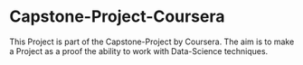 # Capstone-Project-Coursera
This Project is part of the Capstone-Project by Coursera. The aim is to make a Project as a proof the ability to work with Data-Science techniques.
